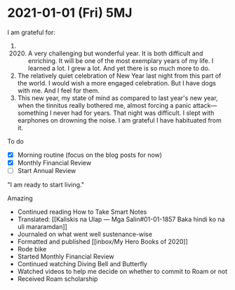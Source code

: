 # 2021-01-01 (Fri) 5MJ

I am grateful for:

1. 2020. A very challenging but wonderful year. It is both difficult and enriching. It will be one of the most exemplary years of my life. I learned a lot. I grew a lot. And yet there is so much more to do.
2. The relatively quiet celebration of New Year last night from this part of the world. I would wish a more engaged celebration. But I have dogs with me. And I feel for them.
3. This new year, my state of mind as compared to last year's new year, when the tinnitus really bothered me, almost forcing a panic attack—something I never had for years. That night was difficult. I slept with earphones on drowning the noise. I am grateful I have habituated from it.

To do

- [x] Morning routine (focus on the blog posts for now)
- [x] Monthly Financial Review
- [ ] Start Annual Review

"I am ready to start living."

Amazing

- Continued reading How to Take Smart Notes
- Translated: [[Kaliskis na Ulap — Mga Salin#01-01-1857 Baka hindi ko na uli mararamdan]]
- Journaled on what went well sustenance-wise
- Formatted and published [[inbox/My Hero Books of 2020]]
- Rode bike
- Started Monthly Financial Review
- Continued watching Diving Bell and Butterfly
- Watched videos to help me decide on whether to commit to Roam or not
- Received Roam scholarship

